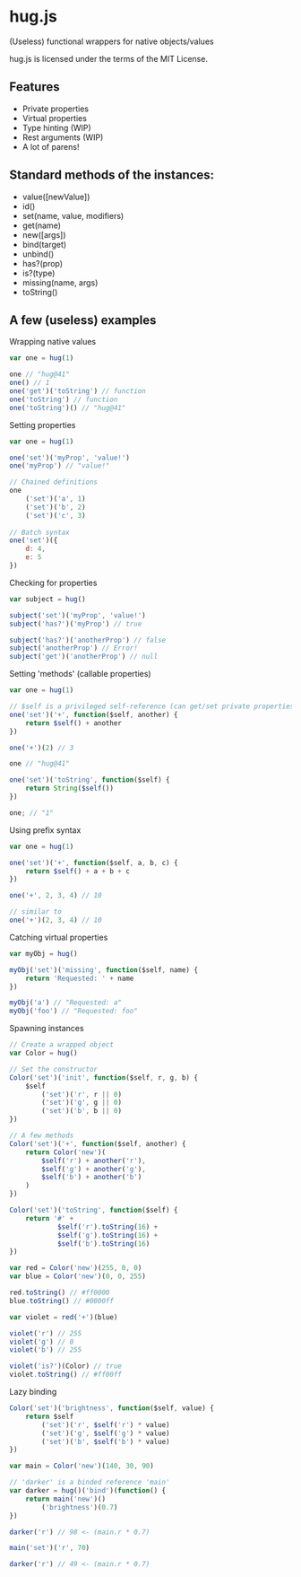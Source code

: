 hug.js
======

(Useless) functional wrappers for native objects/values

hug.js is licensed under the terms of the MIT License.

Features
--------

- Private properties
- Virtual properties
- Type hinting (WIP)
- Rest arguments (WIP)
- A lot of parens!

Standard methods of the instances:
-------------------------------------

- value([newValue])
- id()
- set(name, value, modifiers)
- get(name)
- new([args])
- bind(target)
- unbind()
- has?(prop)
- is?(type)
- missing(name, args)
- toString()

A few (useless) examples
------------------------

Wrapping native values

```javascript
var one = hug(1)

one // "hug@41"
one() // 1
one('get')('toString') // function
one('toString') // function
one('toString')() // "hug@41"
```

Setting properties

```javascript
var one = hug(1)

one('set')('myProp', 'value!')
one('myProp') // "value!"

// Chained definitions
one
	('set')('a', 1)
	('set')('b', 2)
	('set')('c', 3)
	
// Batch syntax
one('set')({
	d: 4,
	e: 5	
})	
```

Checking for properties

```javascript
var subject = hug()

subject('set')('myProp', 'value!')
subject('has?')('myProp') // true

subject('has?')('anotherProp') // false
subject('anotherProp') // Error!
subject('get')('anotherProp') // null
```

Setting 'methods' (callable properties)

```javascript	
var one = hug(1)

// $self is a privileged self-reference (can get/set private properties)
one('set')('+', function($self, another) {
	return $self() + another
})

one('+')(2) // 3

one // "hug@41"

one('set')('toString', function($self) {
	return String($self())
})

one; // "1"
```

Using prefix syntax

```javascript	
var one = hug(1)

one('set')('+', function($self, a, b, c) {
	return $self() + a + b + c
})

one('+', 2, 3, 4) // 10

// similar to
one('+')(2, 3, 4) // 10
```

Catching virtual properties

```javascript	
var myObj = hug()

myObj('set')('missing', function($self, name) {
	return 'Requested: ' + name
})

myObj('a') // "Requested: a"
myObj('foo') // "Requested: foo"
```

Spawning instances

```javascript	
// Create a wrapped object
var Color = hug()

// Set the constructor
Color('set')('init', function($self, r, g, b) {
	$self
		('set')('r', r || 0)
		('set')('g', g || 0)
		('set')('b', b || 0)
})

// A few methods
Color('set')('+', function($self, another) {
	return Color('new')(
		$self('r') + another('r'),
		$self('g') + another('g'),
		$self('b') + another('b')
	)
})

Color('set')('toString', function($self) {
	return '#' +
			$self('r').toString(16) + 
			$self('g').toString(16) + 
			$self('b').toString(16)
})

var red = Color('new')(255, 0, 0)
var blue = Color('new')(0, 0, 255)

red.toString() // #ff0000
blue.toString() // #0000ff

var violet = red('+')(blue)

violet('r') // 255
violet('g') // 0
violet('b') // 255

violet('is?')(Color) // true
violet.toString() // #ff00ff
```


Lazy binding

```javascript
Color('set')('brightness', function($self, value) {
	return $self
		('set')('r', $self('r') * value)
		('set')('g', $self('g') * value)
		('set')('b', $self('b') * value)
})

var main = Color('new')(140, 30, 90)

// 'darker' is a binded reference 'main'
var darker = hug()('bind')(function() {
	return main('new')()
		('brightness')(0.7)
})

darker('r') // 98 <- (main.r * 0.7)

main('set')('r', 70)

darker('r') // 49 <- (main.r * 0.7)
```
